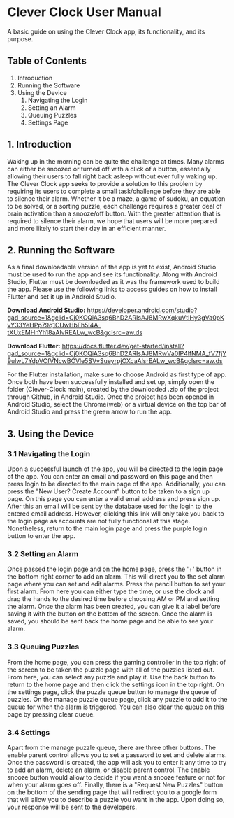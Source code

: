 # Clever Clock User Manual

A basic guide on using the Clever Clock app, its functionality, and its purpose.

## **Table of Contents**

1. Introduction
2. Running the Software
3. Using the Device
    1.   Navigating the Login
    2.   Setting an Alarm
    3.   Queuing Puzzles
    4.   Settings Page
  
## 1. Introduction

Waking up in the morning can be quite the challenge at times. Many alarms can either be snoozed or turned off with a click of a button, essentially allowing their users to fall right back asleep without ever fully waking up. The Clever Clock app seeks to provide a solution to this problem by requiring its users to complete a small task/challenge before they are able to silence their alarm. Whether it be a maze, a game of sudoku, an equation to be solved, or a sorting puzzle, each challenge requires a greater deal of brain activation than a snooze/off button. With the greater attention that is required to silence their alarm, we hope that users will be more prepared and more likely to start their day in an efficient manner.

## 2. Running the Software

As a final downloadable version of the app is yet to exist, Android Studio must be used to run the app and see its functionality. Along with Android Studio, Flutter must be downloaded as it was the framework used to build the app. Please use the following links to access guides on how to install Flutter and set it up in Android Studio.

**Download Android Studio:** <https://developer.android.com/studio?gad_source=1&gclid=Cj0KCQiA3sq6BhD2ARIsAJ8MRwXqkuVtIHy3gVa0pKvY33YeHPp79q1CUwHbFh5I4A-tXUxEMHnYh18aAlvREALw_wcB&gclsrc=aw.ds>

**Download Flutter:** <https://docs.flutter.dev/get-started/install?gad_source=1&gclid=Cj0KCQiA3sq6BhD2ARIsAJ8MRwVa0IP4lfNMA_fV7fjY9ulwL7YdpVCfVNcwBOVle5SVvSueyrpjOXcaAlsrEALw_wcB&gclsrc=aw.ds>

For the Flutter installation, make sure to choose Android as first type of app. Once both have been successfully installed and set up, simply open the folder (Clever-Clock main), created by the downloaded .zip of the project through Github, in Android Studio. Once the project has been opened in Android Studio, select the Chrome(web) or a virtual device on the top bar of Android Studio and press the green arrow to run the app. 

## 3. Using the Device

### 3.1 Navigating the Login

Upon a successful launch of the app, you will be directed to the login page of the app. You can enter an email and password on this page and then press login to be directed to the main page of the app. Additionally, you can press the "New User? Create Account" button to be taken to a sign up page. On this page you can enter a valid email address and press sign up. After this an email will be sent by the database used for the login to the entered email address. However, clicking this link will only take you back to the login page as accounts are not fully functional at this stage. Nonetheless, return to the main login page and press the purple login button to enter the app.

### 3.2 Setting an Alarm

Once passed the login page and on the home page, press the '+' button in the bottom right corner to add an alarm. This will direct you to the set alarm page where you can set and edit alarms. Press the pencil button to set your first alarm. From here you can either type the time, or use the clock and drag the hands to the desired time before choosing AM or PM and setting the alarm. Once the alarm has been created, you can give it a label before saving it with the button on the bottom of the screen. Once the alarm is saved, you should be sent back the home page and be able to see your alarm.

### 3.3 Queuing Puzzles

From the home page, you can press the gaming controller in the top right of the screen to be taken the puzzle page with all of the puzzles listed out. From here, you can select any puzzle and play it. Use the back button to return to the home page and then click the settings icon in the top right. On the settings page, click the puzzle queue button to manage the queue of puzzles. On the manage puzzle queue page, click any puzzle to add it to the queue for when the alarm is triggered. You can also clear the queue on this page by pressing clear queue. 

### 3.4 Settings

Apart from the manage puzzle queue, there are three other buttons. The enable parent control allows you to set a password to set and delete alarms. Once the password is created, the app will ask you to enter it any time to try to add an alarm, delete an alarm, or disable parent control. The enable snooze button would allow to decide if you want a snooze feature or not for when your alarm goes off. Finally, there is a "Request New Puzzles" button on the bottom of the sending page that will redirect you to a google form that will allow you to describe a puzzle you want in the app. Upon doing so, your response will be sent to the developers.




